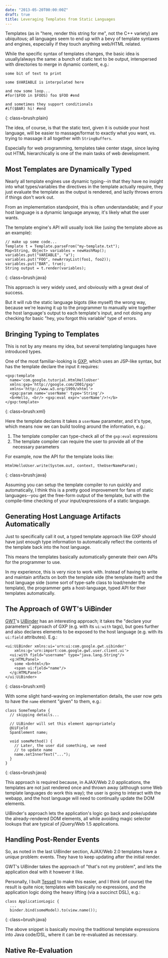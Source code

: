 ```yaml
---
date: "2013-05-20T00:00:00Z"
draft: true
title: Leveraging Templates from Static Languages
---
```


Templates (as in "here, render this string for me", not the C++ variety) are ubiquitous; all languages seem to end up with a bevy of template syntaxes and engines, especially if they touch anything web/HTML related.

While the specific syntax of templates changes, the basic idea is usually/always the same: a bunch of static text to be output, interspersed with directories to merge in dynamic content, e.g.:

    some bit of text to print

    some $VARIABLE is interpolated here

    and now some loop...
    #for($FOO in $FOOS) foo $FOO #end

    and sometimes they support conditionals
    #if($BAR) hi! #end
{: class=brush:plain}

The idea, of course, is that the static text, given it is outside your host language, will be easier to massage/format to exactly what you want, vs. trying to massage it all together with `StringBuffers`.

Especially for web programming, templates take center stage, since laying out HTML hierarchically is one of the main tasks of web development.

Most Templates are Dynamically Typed
------------------------------------

Nearly all template engines use dynamic typing--in that they have no insight into what types/variables the directives in the template actually require, they just evaluate the template as the output is rendered, and lazily throws errors if things don't work out.

From an implementation standpoint, this is often understandable; and if your host language is a dynamic language anyway, it's likely what the user wants.

The template engine's API will usually look like (using the template above as an example):

    // make up some code...
    Template t = Template.parseFrom("my-template.txt");
    Map<String, Object> variables = newHashMap();
    variables.put("VARIABLE", "a");
    variables.put("FOO", newArrayList(foo1, foo2));
    variables.put("BAR", true);
    String output = t.render(variables);
{: class=brush:java}

This approach is very widely used, and obviously with a great deal of success.

But it will rub the static language bigots (like myself) the wrong way, because we're leaving it up to the programmer to manually wire together the host language's output to each template's input, and not doing any checking for basic "hey, you forgot this variable" type of errors.

Bringing Typing to Templates
----------------------------

This is not by any means my idea, but several templating languages have introduced types.

One of the most familiar-looking is [GXP](https://code.google.com/p/gxp/), which uses an JSP-like syntax, but has the template declare the input it requires:


    <gxp:template
      name='com.google.tutorial.HtmlHelloUser'
      xmlns:gxp='http://google.com/2001/gxp'
      xmlns='http://www.w3.org/1999/xhtml'>
      <gxp:param name='userName' type='String'/>
      <b>Hello, <br/> <gxp:eval expr='userName'/>!</b>
    </gxp:template>
{: class=brush:xml}

Here the template declares it takes a `userName` parameter, and it's type, which means now we can build tooling around the information, e.g.:

1. The template compiler can type-check all of the `gxp:eval` expressions
2. The template compiler can require the user to provide all of the necessary parameters

For example, now the API for the template looks like:

    HtmlHelloUser.write(System.out, context, theUserNameParam);
{: class=brush:java}

Assuming you can setup the template compiler to run quickly and automatically, I think this is a pretty good improvement for fans of static languages--you get the free-form output of the template, but with the compile-time checking of your input/expressions of a static language.

Generating Host Language Artifacts Automatically
------------------------------------------------

Just to specifically call it out, a typed template approach like GXP should have just enough type information to automatically reflect the contents of the template back into the host language.

This means the templates basically automatically generate their own APIs for the programmer to use.

In my experience, this is very nice to work with. Instead of having to write and maintain artifacts on both the template side (the template itself) and the host language side (some sort of type-safe class to load/render the template), the programmer gets a host-language, typed API for their templates automatically.

The Approach of GWT's UiBinder
------------------------------

[GWT](https://developers.google.com/web-toolkit/)'s [UiBinder](https://developers.google.com/web-toolkit/doc/latest/DevGuideUiBinder) has an interesting approach; it takes the "declare your parameters" approach of GXP (e.g. with its `ui:with` tags), but goes further and also declares elements to be exposed to the host language (e.g. with its `ui:field` attributes). E.g.:

    <ui:UiBinder xmlns:ui='urn:ui:com.google.gwt.uibinder'
        xmlns:g='urn:import:com.google.gwt.user.client.ui'>
      <ui:with field="username" type="java.lang.String"/>
      <g:HTMLPanel>
        some <b>html</b>
        <span ui:field="name"/>
      </g:HTMLPanel>
    </ui:UiBinder>
{: class=brush:xml}

With some slight hand-waving on implementation details, the user now gets to have the `name` element "given" to them, e.g.:

    class SomeTemplate {
      // skipping details...

      // UiBinder will set this element appropriately
      @UiField
      SpanElement name;

      void someMethod() {
        // Later, the user did something, we need
        // to update name
        name.setInnerText("...");
      }
    }
{: class=brush:java}

This approach is required because, in AJAX/Web 2.0 applications, the templates are not just rendered once and thrown away (although some Web template languages do work this way); the user is going to interact with the webapp, and the host language will need to continually update the DOM elements.

UiBinder's approach lets the application's logic go back and poke/update the already-rendered DOM elements, all while avoiding magic selector lookups that are typical of jQuery/Web 1.5 applications.

Handling Post-Render Events
---------------------------

So, as noted in the last UiBinder section, AJAX/Web 2.0 templates have a unique problem: events. They have to keep updating after the initial render.

GWT's UiBinder takes the approach of "that's not my problem", and lets the application deal with it however it like.

Personally, I built [Tessell](http://www.tessell.org) to make this easier, and I think (of course) the result is quite nice; templates with basically no expressions, and the application logic doing the heavy lifting (via a succinct DSL), e.g.:

    class ApplicationLogic {
      ...
      binder.bind(someModel).to(view.name());
{: class=brush:java}

The above snippet is basically moving the traditional template expressions into Java code/DSL, where it can be re-evaluated as necessary.

Native Re-Evaluation
--------------------






